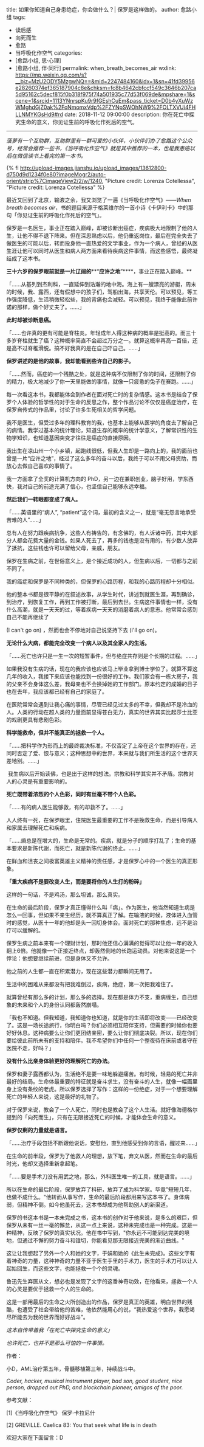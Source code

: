 title: 如果你知道自己身患绝症，你会做什么？| 保罗是这样做的。
author: 愈路小组
tags:
  - 读后感
  - 向死而生
  - 愈路
  - 当呼吸化作空气
categories:
  - [愈路小组, 思·心理]
  - [愈路小组, 伴·同行]
permalink: when_breath_becomes_air
wxlink: https://mp.weixin.qq.com/s?__biz=MzU2ODY5MzgwNQ==&mid=2247484160&idx=1&sn=41fd39956e28260374ef365187904c8e&chksm=fc8b4642cbfccf549c3646b207ca5d95162c5decf815f0b318f975f74a501935c77d53f069de&mpshare=1&scene=1&srcid=1113YNnrspKu9r9fGEshCuEm&pass_ticket=D0b4yXuWzWMghdGjZ0ak%2FoNmomxVdp%2FZYNpSWOhNW9%2FOLTXVUi4FHLLNMYKGsHd9#rd
date: 2018-11-12 09:00:00
description: 你在死亡中探究生命的意义，你见证生前的呼吸化作死后的空气。
---

_菠萝有一个互助群，互助群里有一群可爱的小伙伴，小伙伴们办了愈路这个公众号，经常会推荐一些书，《当呼吸化作空气》就是其中推荐的一本，也是我患癌以后在微信读书上看完的第一本书。_

{% fi http://upload-images.jianshu.io/upload_images/13612800-d750d9d1234f0e80?imageMogr2/auto-orient/strip%7CimageView2/2/w/1240, "Picture credit: Lorenza Cotellessa", "Picture credit: Lorenza Cotellessa" %}

<!-- more -->

最近又回到了北京，输液之余，我又浏览了一遍《当呼吸化作空气》——_When breath becomes air_，书的题目来源于格莱维尔的一首小诗《卡伊利卡》中的那句「你见证生前的呼吸化作死后的空气」。

保罗是一名医生，事业正在踏入巅峰，却被诊断出癌症，疾病极大地限制了他的人生，让他不得不退下阵来。但在深思熟虑以后，他仍重返岗位，最后在完全失去了做医生的可能以后，转而投身他一直热爱的文学事业，作为一个病人，曾经的从医生涯让他可以同时从医生和病人两方面来看待疾病这件事情，而这些感悟，最终凝结成了这本书。

**三十六岁的保罗眼前就是一片辽阔的****“****应许之地****”****，事业正在踏入巅峰。**

「……从基列到杰利科，一直延伸到浩瀚的地中海。海上有一艘漂亮的游艇，周末的时候，我、露西，还有假想中的孩子们，驾船出海，共享天伦。可以预见，等工作强度降低，生活稍微轻松些，我的背痛也会减轻。可以预见，我终于能像此前许诺的那样，做个好丈夫了。……」

**此时却被诊断患癌。**

「……也许真的更有可能是脊柱炎。年轻成年人得这种病的概率是挺高的。而三十多岁脊柱就生了癌？这种概率简直不会超过万分之一。就算这概率再高一百倍，还是高不过脊椎滑脱。搞不好我真的是在自己吓自己。……」

**保罗讲述的是他的故事，我却能看到些许自己的影子。**

「……然而，癌症的一个残酷之处，就是这种病不仅限制了你的时间，还限制了你的精力，极大地减少了你一天里能做的事情，就像一只疲惫的兔子在赛跑。……」

每一次看这本书，我都能体会到作者在面对死亡时的复杂情感。这本书是结合了保罗个人体验的哲学性的对于生命的反思之作，整个作品讨论不仅仅是癌症治疗，在保罗自传式的作品里，讨论了许多生死相关的哲学问题。

我不是医生，但受过多年的理科教育的我，也基本上能够从医学的角度去了解自己的病情。我学过基本的统计理论，知道生存的概率的统计学意义，了解常识性的生物学知识，也知道基因突变才往往是癌症的直接原因。

我出生在凉山州一个小乡镇，起跑线很低，但我人生却是一路向上的，我的面前也曾是一片“应许之地”，经过了这么多年的奋斗以后，我终于可以不用父母资助，而放心去做自己喜欢的事情了。

我一方面拿了全奖的计算机方向的 PhD，另一边在兼职创业，脑子好用，学东西快，我对自己的前途充满了信心，也坚信自己能够永远幸福。

**然后我们一转眼都变成了病人。**

「……英语里的“病人”, “patient”这个词，最初的含义之一，就是“毫无怨言地承受苦难的人”……」

总有人在努力跟疾病抗争，这些人有祷告的，有念佛的，有人诉诸中药，其中大部分人都会花费大量的金钱。如果人死去了，再多的钱也是没有用的，有少数人放弃了抵抗，这些钱也许可以留给父母，亲戚，朋友。

保罗在生病之前，在世俗意义上，是个接近成功的人，但生病以后，一切都与之前不同了。

我的癌症和保罗是不同种类的，但保罗的心路历程，和我的心路历程却十分相似。

他的整本书都是很平静的在叙述故事，从学生时代，讲述到就医生涯，再到确诊，到治疗，到恢复工作，再到工作被打断，最后到去世。生病这件事情也一样，没有什么高潮，就是一天天的过，等着疾病一天天的消磨着病人的意志。他常常会感到自己不能再继续了

(I can't go on) ，然而也会不停地对自己说坚持下去 (I'll go on)。

**无论什么大病，都能完全改变一个病人以及其全家人的生活。**

「……死亡也许只是一生一次的短暂事件，但与绝症共存则是个长期的过程。……」

如果我没有生病的话，现在的我应该也应该马上毕业拿到博士学位了。就算不算这几年的收入，我接下来应该也能找到一份很好的工作。我们家会有一栋大房子，我的父亲不会身体这么差，我母亲也不会换掉她的工作部门。原本约定的成婚的日子也在去年，我应该都已经有自己的家庭了。

在医院常常会遇到让我心痛的事情，尽管已经见过太多的不幸，但我却不是冷血的人。人类的行动在超人类的力量面前显得苍白无力，真实的世界其实比起莎士比亚的戏剧更具有悲剧色彩。

**科学能救命，但并不能真正的拯救一个人。**

「……把科学作为形而上的最终裁决标准，不仅否定了上帝在这个世界的存在，还同时否定了爱、恨与意义；这种思想中的世界，本来就与我们所生活的这个世界天差地别。……」

 我生病以后开始读佛，也是出于这样的想法。宗教和科学其实并不矛盾。宗教对人的心灵是有重要影响的。

**死亡既带着浓烈的个人色彩，同时有丝毫不带个人色彩。**

「……有的病人医生能够救，有的却救不了。……」

人人终有一死，在保罗眼里，住院医生最重要的工作不是挽救生命，而是引导病人和家属去理解死亡和疾病。

「……熵总是在增大的，生命是无常的。疾病，就是分子的顺序打乱了；生命的基本要求是新陈代谢，而死亡，就是新陈代谢的终止。……」

在鲜血和沮丧之间极富英雄主义精神的责任感，才是保罗心中的一个医生的真正形象。

**「重大疾病不是要改变人生，而是要将你的人生打的粉碎」**

这样的一句话，不是鸡汤，那么坦诚，那么真实。

在生命的最后阶段，保罗才真正懂得什么叫「病」。作为医生，他当然知道生病是怎么一回事，但如果不亲生经历，就不算真正了解。在输液的时候，液体进入血管时的感觉，从医十一年的他却是头一回切身体会。面对死亡的那种焦虑，远不是治疗可以缓解的。

保罗生病之前本来有一个理财计划，那时他还信心满满的觉得可以让他一年的收入翻上6倍。他就像一个正接近终点，却轰然倒地的长跑运动员。对他来说这是一个悖论：他想要继续前进，但是身体又不允许。

他之前的人生都一直在积累潜力，现在这些潜力都瞬间无用了。

生活中的困难从来都没有把我难倒过，疾病，绝症，第一次把我难住了。

就算曾经有那么多的计划，那么多的选择。现在都是体力不支，重病缠生，自己想象的未来和个人的身份认同都轰然崩塌。

「我也不知道。但我知道，我知道你也知道，就是你的生活即将改变——已经改变了。这是一场长途旅行，你明白吗？你们必须相互陪伴支持，但需要的时候你也要好好休息。这种病要么让你们更团结亲密，要么让你们彻底决裂。所以，现在你们要给彼此前所未有的支持和陪伴。我不希望你们中任何一个整夜待在床前或者守在医院不走，好吗？」

**没有什么比亲身体验更好的理解死亡的办法。**

保罗和妻子露西都认为，生活绝不是要一味地躲避痛苦。有时候，轻易的死亡并非最好的结局。生命体最重要的特征就是奋斗求生，没有奋斗的人生，就像一幅画里身上没有条纹的老虎。所以保罗选择了写作：这样的一份绝症，对于一个想要理解死亡的年轻人来说，这是最好的礼物了。

对于保罗来说，教会了一个人死亡，同时也是教会了这个人生活。就好像海德格尔提到的「向死而生」，只有在无限接近死亡的时候，才能体会生命的意义。

**保罗仅剩的力量就是语言。**

「……治疗手段包括不断跟他说话，安慰他，直到他感受到你的言语，醒过来……」

在生命的前半段，保罗为了他救人的理想，放下笔，弃文从医，然而在生命的最后时光，他却又选择重新拿起笔。

「……要是手术刀没有用武之地，那么，外科医生唯一的工具，就是语言。……」

所以在生命的最后阶段，保罗放弃了科研，放弃了成为科学家。毕竟"短短几年，也做不成什么。"他转而从事写作，生命的最后阶段都用来写这本书了。身体病弱，但精神不倒。如今他虽死去，这本书却成为他帮助别人的新渠道。

保罗的书这本书是一本未完成之书，这本书的创作对于他来说，是多么的艰巨，但保罗从未有一丝一毫的懈怠，从这一点上来说，这种未完成也是一种完成。这是一种精神，反映了保罗的真实状况。他在书中写到，"你永远不可能到达完美的境地，但通过不懈的努力奋斗和锥切，你能看见那无限接近完美的渐近曲线。"

这让让我想起了另外一个人和她的文字，于娟和她的《此生未完成》。这些文字有着神奇的力量，这种神奇的力量不亚于医生手里的手术刀，医生的手术刀可以让人起始回生，而这些文字，也能拯救一个个的灵魂。

鲁迅先生弃医从文，想必也是发现了文字的这番神奇功效，在他看来，拯救一个人的心灵是要优于拯救一个人的生命的。

这是一部用最后的生命之火所创造出的作品，保罗是真正的英雄，明白世界的残酷，也遭受了社会带给他的苦难，他依然能用心的说，“我热爱这个世界，我愿竭尽所能去为我的世界而好好战斗”。

_这本自传带着我「在死亡中探究生命的意义」_

_也许死亡，也并不是那么可怕的一件事情。_

作者：

小D，AML治疗第五年，骨髓移植第三年，持续战斗中。

_Coder, hacker, musical instrument player, bad son, good student, nice person, dropped out PhD, and blockchain pioneer, amigos of the poor._

参考文献：

\[1\]《当呼吸化作空气》 保罗·卡拉尼什

\[2\] GREVILLE. Caelica 83: You that seek what life is in death 

欢迎大家在下面留言：D
